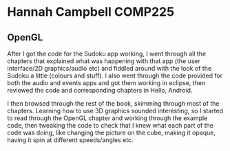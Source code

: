 Hannah Campbell COMP225
=======================

OpenGL
------

After I got the code for the Sudoku app working, I went through all the chapters that explained what 
was happening with that app (the user interface/2D graphics/audio etc) and fiddled around with 
the look of the Sudoku a little (colours and stuff). I also went through the code provided for both the 
audio and events apps and got them working in eclipse, then reviewed the code and corresponding chapters in 
Hello, Android.

I then browsed through the rest of the book, skimming through most of the chapters.
Learning how to use 3D graphics sounded interesting, so I started to read through the OpenGL chapter
and working through the example code, then tweaking the code to check that I knew what each part of the code
was doing, like changing the picture on the cube, making it opaque, having it spin at different speeds/angles etc.
